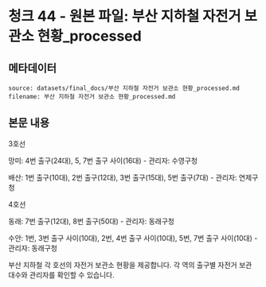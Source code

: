 # 청크 44 - 원본 파일: 부산 지하철 자전거 보관소 현황_processed

## 메타데이터

```
source: datasets/final_docs/부산 지하철 자전거 보관소 현황_processed.md
filename: 부산 지하철 자전거 보관소 현황_processed.md
```

## 본문 내용

3호선

망미: 4번 출구(24대), 5, 7번 출구 사이(16대) - 관리자: 수영구청

배산: 1번 출구(10대), 2번 출구(12대), 3번 출구(15대), 5번 출구(7대) - 관리자: 연제구청

4호선

동래: 7번 출구(12대), 8번 출구(50대) - 관리자: 동래구청

수안: 1번, 3번 출구 사이(10대), 2번, 4번 출구 사이(10대), 5번, 7번 출구 사이(10대) - 관리자: 동래구청

부산 지하철 각 호선의 자전거 보관소 현황을 제공합니다. 각 역의 출구별 자전거 보관 대수와 관리자를 확인할 수 있습니다.